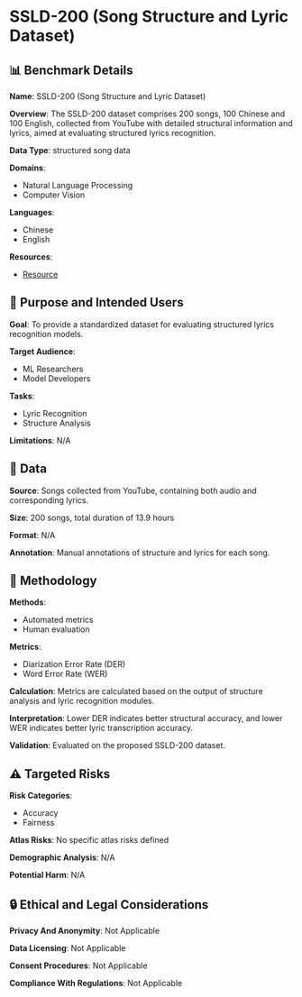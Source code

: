 # SSLD-200 (Song Structure and Lyric Dataset)

## 📊 Benchmark Details

**Name**: SSLD-200 (Song Structure and Lyric Dataset)

**Overview**: The SSLD-200 dataset comprises 200 songs, 100 Chinese and 100 English, collected from YouTube with detailed structural information and lyrics, aimed at evaluating structured lyrics recognition.

**Data Type**: structured song data

**Domains**:
- Natural Language Processing
- Computer Vision

**Languages**:
- Chinese
- English

**Resources**:
- [Resource](https://huggingface.co/datasets/waytan22/SSLD-200)

## 🎯 Purpose and Intended Users

**Goal**: To provide a standardized dataset for evaluating structured lyrics recognition models.

**Target Audience**:
- ML Researchers
- Model Developers

**Tasks**:
- Lyric Recognition
- Structure Analysis

**Limitations**: N/A

## 💾 Data

**Source**: Songs collected from YouTube, containing both audio and corresponding lyrics.

**Size**: 200 songs, total duration of 13.9 hours

**Format**: N/A

**Annotation**: Manual annotations of structure and lyrics for each song.

## 🔬 Methodology

**Methods**:
- Automated metrics
- Human evaluation

**Metrics**:
- Diarization Error Rate (DER)
- Word Error Rate (WER)

**Calculation**: Metrics are calculated based on the output of structure analysis and lyric recognition modules.

**Interpretation**: Lower DER indicates better structural accuracy, and lower WER indicates better lyric transcription accuracy.

**Validation**: Evaluated on the proposed SSLD-200 dataset.

## ⚠️ Targeted Risks

**Risk Categories**:
- Accuracy
- Fairness

**Atlas Risks**:
No specific atlas risks defined

**Demographic Analysis**: N/A

**Potential Harm**: N/A

## 🔒 Ethical and Legal Considerations

**Privacy And Anonymity**: Not Applicable

**Data Licensing**: Not Applicable

**Consent Procedures**: Not Applicable

**Compliance With Regulations**: Not Applicable
